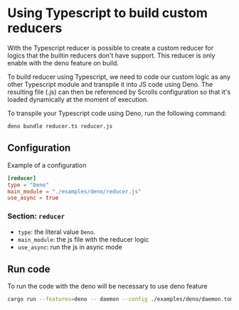 # Using Typescript to build custom reducers

With the Typescript reducer is possible to create a custom reducer for logics that the builtin reducers don't have support. This reducer is only enable with the deno feature on build.

To build reducer using Typescript, we need to code our custom logic as any other Typescript module and transpile it into JS code using Deno. The resulting file (.js) can then be referenced by Scrolls configuration so that it's loaded dynamically at the moment of execution.

To transpile your Typescript code using Deno, run the following command:

```
deno bundle reducer.ts reducer.js
```

## Configuration

Example of a configuration

```toml
[reducer]
type = "Deno"
main_module = "./examples/deno/reducer.js"
use_async = true
```

### Section: `reducer`

- `type`: the literal value `Deno`.
- `main_module`: the js file with the reducer logic
- `use_async`: run the js in async mode


## Run code

To run the code with the deno will be necessary to use deno feature

```sh
cargo run --features=deno -- daemon --config ./examples/deno/daemon.toml
```
